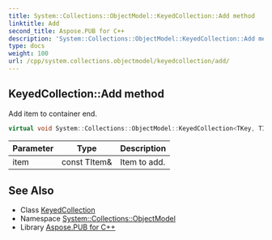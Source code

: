 ```yaml
---
title: System::Collections::ObjectModel::KeyedCollection::Add method
linktitle: Add
second_title: Aspose.PUB for C++
description: 'System::Collections::ObjectModel::KeyedCollection::Add method. Add item to container end in C++.'
type: docs
weight: 100
url: /cpp/system.collections.objectmodel/keyedcollection/add/
---
```

## KeyedCollection::Add method


Add item to container end.

```cpp
virtual void System::Collections::ObjectModel::KeyedCollection<TKey, TItem>::Add(const TItem &item) override
```


| Parameter | Type | Description |
| --- | --- | --- |
| item | const TItem\& | Item to add. |

## See Also

* Class [KeyedCollection](../)
* Namespace [System::Collections::ObjectModel](../../)
* Library [Aspose.PUB for C++](../../../)
